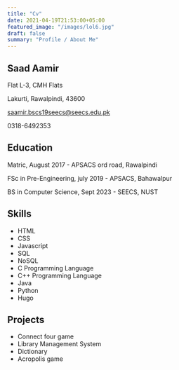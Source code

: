 ```yaml
---
title: "Cv"
date: 2021-04-19T21:53:00+05:00
featured_image: "/images/lol6.jpg"
draft: false
summary: "Profile / About Me"
---
```


## Saad Aamir

Flat L-3, CMH Flats

Lakurti, Rawalpindi, 43600

saamir.bscs19seecs@seecs.edu.pk

0318-6492353

## Education

Matric, August 2017 - APSACS ord road, Rawalpindi

FSc in Pre-Engineering, july 2019 - APSACS, Bahawalpur

BS in Computer Science, Sept 2023 - SEECS, NUST

## Skills

- HTML
- CSS
- Javascript
- SQL
- NoSQL
- C Programming Language
- C++ Programming Language
- Java
- Python
- Hugo

## Projects

- Connect four game
- Library Management System
- Dictionary
- Acropolis game
